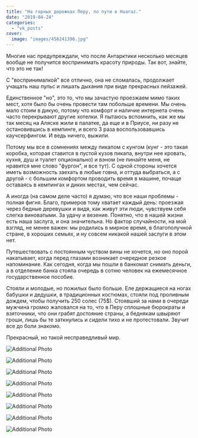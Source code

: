 ```yaml
---
title: "На горных дорожках Перу, по пути в Huaraz."
date: "2019-04-24"
categories: 
  - "vk_posts"
cover:
  image: "images/456241396.jpg"
---
```


Многие нас предупреждали, что после Антарктики несколько месяцев вообще не получится воспринимать красоту природы. Так вот, знайте, что это не так!

С "воспринималкой" все отлично, она не сломалась, продолжает учащать наш пульс и лишать дыхания при виде прекрасных пейзажей.

<!--more-->

Единственное "но", это то, что мы зачастую проезжаем мимо таких мест, хотя было бы очень провести там побольше времени. Мы очень мало стоим в дикую, потому что комфорт и наличие интернета очень часто перекрывают другие хотелки. Я пытаюсь вспомнить, как же мы так месяц на Аляске жили в палатке, да еще и в Приусе, ни разу не остановившись в кемпинге, и всего 3 раза воспользовавшись каучсерфингом. И ведь ничего, выжили.

Потому мы все в сомнениях между пикапом с кунгом (кунг - это такая коробка, которая ставится в пустой кузов пикапа, внутри нее кровать, кухня, душ и туалет опционально) и вэном (не пинайте меня, не нравится мне слово "фургон", и все тут). С одной стороны хочется иметь возможность заехать в любые говна, и оттуда выбраться, а с другой - с большим комфортом проводить время в машине, почаще оставаясь в кемпингах и диких местах, чем сейчас.

А иногда (на самом деле часто) я думаю, что все наши проблемы - полная фигня. Благо, примеров тому хватает каждый день: проезжая через бедные деревушки и видя, как живут эти люди, чувствуем себя слегка виноватыми. За удачу и везение. Понятно, что в нашей жизни есть наша заслуга, и она значительна. Но фактор случайности, на мой взгляд, не менее важен: мы родились в мирное время, в благополучной стране, в хороших семьях, и ну совсем никакой нашей заслуги в этом нет.

Путешествовать с постоянным чуством вины не хочется, но оно порой накатывает, когда перед глазами возникает очередное резкое напоминание. Как сегодня, когда мы пошли в банкомат снимать деньги, а в отделение банка стояла очередь в сотню человек на ежемесячное государственное пособие.

Стояли и молодые, но пожилых было больше. Еле держащиеся на ногах бабушки и дедушки, в традиционных костюмах, стояли под проливным дождем, чтобы получить 250 солес (75$). Стоявший за нами в очереди мужчина громко жаловался на то, что в Перу сплошные бюрократы и взяточники, что они грабят достояние страны, а беднякам швыряют гроши, лишь бы те заткнулись и сидели тихо и не протестовали. Звучит все до боли знакомо.

Прекрасный, но такой несправедливый мир.

![Additional Photo](https://vodpop.ru/wp-content/uploads/2023/07/456241397.jpg)

![Additional Photo](https://vodpop.ru/wp-content/uploads/2023/07/456241398.jpg)

![Additional Photo](https://vodpop.ru/wp-content/uploads/2023/07/456241399.jpg)

![Additional Photo](https://vodpop.ru/wp-content/uploads/2023/07/456241400.jpg)

![Additional Photo](https://vodpop.ru/wp-content/uploads/2023/07/456241401.jpg)

![Additional Photo](https://vodpop.ru/wp-content/uploads/2023/07/456241402.jpg)

![Additional Photo](https://vodpop.ru/wp-content/uploads/2023/07/456241403.jpg)

![Additional Photo](https://vodpop.ru/wp-content/uploads/2023/07/456241404.jpg)
